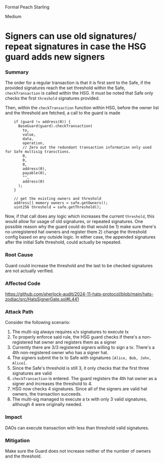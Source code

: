 Formal Peach Starling

Medium

# Signers can use old signatures/ repeat signatures in case the HSG guard adds new signers

### Summary
The order for a regular transaction is that it is first sent to the Safe, if the provided signatures reach the set threshold within the Safe, `checkTransaction` is called within the HSG. It must be noted that Safe only checks the first `threshold` signatures provided.

Then, within the `checkTransaction` function within HSG, before the owner list and the threshold are fetched,  a call to the guard is made

```solidity
    if (guard != address(0)) {
      BaseGuard(guard).checkTransaction(
        to,
        value,
        data,
        operation,
        // Zero out the redundant transaction information only used for Safe multisig transctions.
        0,
        0,
        0,
        address(0),
        payable(0),
        "",
        address(0)
      );
    }

    // get the existing owners and threshold
    address[] memory owners = safe.getOwners();
    uint256 threshold = safe.getThreshold();
```

Now, if that call does any logic which increases the current `threshold`, this would allow for usage of old signatures, or repeated signatures. One possible reason why the guard could do that would be 1) make sure there's no unregistered hat owners and register them 2) change the threshold config based on any outside logic. In either case, the appended signatures after the initial Safe threshold, could actually be repeated.

### Root Cause
Guard could increase the threshold and the last to be checked signatures are not actually verified. 

### Affected Code
https://github.com/sherlock-audit/2024-11-hats-protocol/blob/main/hats-zodiac/src/HatsSignerGate.sol#L441

### Attack Path
Consider the following scenario: 
1. The multi-sig always requires x/x signatures to execute tx
2. To properly enforce said rule, the HSG guard checks if there's a non-registered hat owner and registers them as a signer
3. Currently there are 3/3 registered signers willing to sign a tx. There's a 4th non-registered owner who has a signer hat.
4. The signers submit the tx to Safe with signatures `[Alice, Bob, John, Alice]`. 
5. Since the Safe's threshold is still 3, it only checks that the first three signatures are valid 
6. `checkTransaction` is entered. The guard registers the 4th hat owner as a signer and increases the threshold to 4.
7. HSG now checks 4 signatures. Since all of the signers are valid hat owners, the transaction succeeds.
8. The multi-sig managed to execute a tx with only 3 valid signatures, although 4 were originally needed.

### Impact
DAOs can execute transaction with less than threshold valid signatures.

### Mitigation
Make sure the Guard does not increase neither of the number of owners and the threshold.